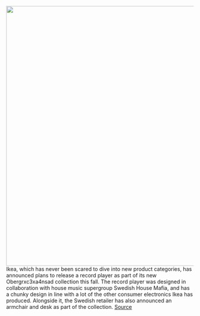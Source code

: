 <img src='https://cdn.vox-cdn.com/thumbor/CMe8GP1_0KlkX5vzvDA_7x9hcqY=/0x0:1920x1280/1200x800/filters:focal(807x487:1113x793)/cdn.vox-cdn.com/uploads/chorus_image/image/70962437/image.0.jpeg' width='700px' /><br/>
Ikea, which has never been scared to dive into new product categories, has announced plans to release a record player as part of its new Obergrxc3xa4nsad collection this fall. The record player was designed in collaboration with house music supergroup Swedish House Mafia, and has a chunky design in line with a lot of the other consumer electronics Ikea has produced. Alongside it, the Swedish retailer has also announced an armchair and desk as part of the collection.
<a href='https://www.theverge.com/2022/6/10/23162302/ikea-obergransad-record-player-swedish-house-mafia-news-features'> Source <a/>